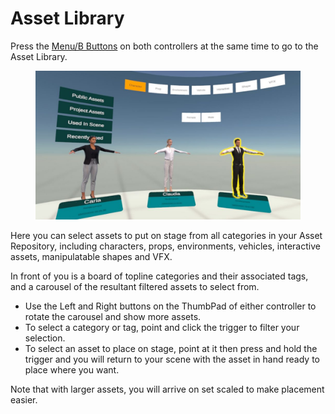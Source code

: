 # Asset Library

Press the [Menu/B Buttons](https://firststage.moviestorm.co.uk/knowledgebase/controllers/) on both controllers at the same time to go to the Asset Library.

<figure><img src="../.gitbook/assets/Asset-Library-1024x576.jpeg" alt=""><figcaption></figcaption></figure>

Here you can select assets to put on stage from all categories in your Asset Repository, including characters, props, environments, vehicles, interactive assets, manipulatable shapes and VFX.

In front of you is a board of topline categories and their associated tags, and a carousel of the resultant filtered assets to select from.

* Use the Left and Right buttons on the ThumbPad of either controller to rotate the carousel and show more assets.
* To select a category or tag, point and click the trigger to filter your selection.
* To select an asset to place on stage, point at it then press and hold the trigger and you will return to your scene with the asset in hand ready to place where you want.

Note that with larger assets, you will arrive on set scaled to make placement easier.
